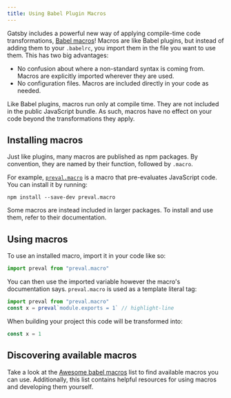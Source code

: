 ```yaml
---
title: Using Babel Plugin Macros
---
```


Gatsby includes a powerful new way of applying compile-time code transformations, [Babel macros](https://github.com/kentcdodds/babel-plugin-macros)! Macros are like Babel plugins, but instead of adding them to your `.babelrc`, you import them in the file you want to use them. This has two big advantages:

- No confusion about where a non-standard syntax is coming from. Macros are explicitly imported wherever they are used.
- No configuration files. Macros are included directly in your code as needed.

Like Babel plugins, macros run only at compile time. They are not included in the public JavaScript bundle. As such, macros have no effect on your code beyond the transformations they apply.

## Installing macros

Just like plugins, many macros are published as npm packages. By convention, they are named by their function, followed by `.macro`.

For example, [`preval.macro`](https://www.npmjs.com/package/preval.macro) is a macro that pre-evaluates JavaScript code. You can install it by running:

```shell
npm install --save-dev preval.macro
```

Some macros are instead included in larger packages. To install and use them, refer to their documentation.

## Using macros

To use an installed macro, import it in your code like so:

```javascript
import preval from "preval.macro"
```

You can then use the imported variable however the macro's documentation says.
`preval.macro` is used as a template literal tag:

```javascript
import preval from "preval.macro"
const x = preval`module.exports = 1` // highlight-line
```

When building your project this code will be transformed into:

```javascript
const x = 1
```

## Discovering available macros

Take a look at the [Awesome babel macros](https://github.com/jgierer12/awesome-babel-macros) list to find available macros you can use. Additionally, this list contains helpful resources for using macros and developing them yourself.
